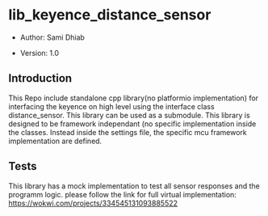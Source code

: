 # lib_keyence_distance_sensor

* Author: Sami Dhiab<br>

* Version: 1.0

## Introduction
This Repo include standalone cpp library(no platformio implementation) for interfacing the keyence on high level using the interface class distance_sensor.
This library can be used as a submodule. This library is designed to be framework independant (no specific implementation inside the classes.
Instead inside the settings file, the specific mcu framework implementation are defined.
## Tests
This library has a mock implementation to test all sensor responses and the programm logic.
please follow the link for full virtual implementation:
https://wokwi.com/projects/334545131093885522
